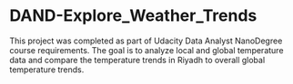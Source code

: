 # DAND-Explore_Weather_Trends

This project was completed as part of Udacity Data Analyst NanoDegree course requirements. The goal is to analyze local and global temperature data and compare the temperature trends in Riyadh to overall global temperature trends.
